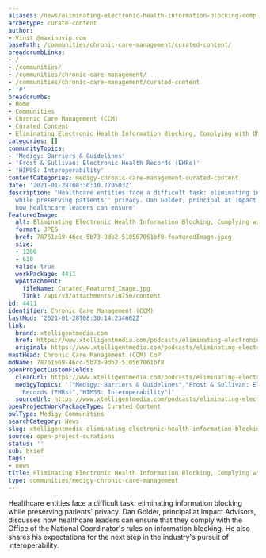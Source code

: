 ```yaml
---
aliases: /news/eliminating-electronic-health-information-blocking-complying-with-onc
archetype: curate-content
author:
- Vinit @maxinovip.com
basePath: /communities/chronic-care-management/curated-content/
breadcrumbLinks:
- /
- /communities/
- /communities/chronic-care-management/
- /communities/chronic-care-management/curated-content
- '#'
breadcrumbs:
- Home
- Communities
- Chronic Care Management (CCM)
- Curated Content
- Eliminating Electronic Health Information Blocking, Complying with ONC
categories: []
communityTopics:
- 'Medigy: Barriers & Guidelines'
- 'Frost & Sullivan: Electronic Health Records (EHRs)'
- 'HIMSS: Interoperability'
contentCategories: medigy-chronic-care-management-curated-content
date: '2021-01-28T08:30:10.770503Z'
description: 'Healthcare entities face a difficult task: eliminating information blocking
  while preserving patients'' privacy. Dan Golder, principal at Impact Advisors, discusses
  how healthcare leaders can ensure'
featuredImage:
  alt: Eliminating Electronic Health Information Blocking, Complying with ONC
  format: JPEG
  href: 78761e69-46cc-5b73-9db2-510567061bf8-featuredImage.jpeg
  size:
  - 1200
  - 630
  valid: true
  workPackage: 4411
  wpAttachment:
    fileName: Curated_Featured_Image.jpg
    link: /api/v3/attachments/10750/content
id: 4411
identifier: Chronic Care Management (CCM)
lastMod: '2021-01-28T08:30:14.234662Z'
link:
  brand: xtelligentmedia.com
  href: https://www.xtelligentmedia.com/podcasts/eliminating-electronic-health-information-blocking-complying-with-onc
  original: https://www.xtelligentmedia.com/podcasts/eliminating-electronic-health-information-blocking-complying-with-onc
mastHead: Chronic Care Management (CCM) CoP
mdName: 78761e69-46cc-5b73-9db2-510567061bf8
openProjectCustomFields:
  cleanUrl: https://www.xtelligentmedia.com/podcasts/eliminating-electronic-health-information-blocking-complying-with-onc
  medigyTopics: '["Medigy: Barriers & Guidelines","Frost & Sullivan: Electronic Health
    Records (EHRs)","HIMSS: Interoperability"]'
  sourceUrl: https://www.xtelligentmedia.com/podcasts/eliminating-electronic-health-information-blocking-complying-with-onc
openProjectWorkPackageType: Curated Content
owlType: Medigy Communities
searchCategory: News
slug: xtelligentmedia-eliminating-electronic-health-information-blocking-complying-with-onc
source: open-project-curations
status: ''
sub: brief
tags:
- news
title: Eliminating Electronic Health Information Blocking, Complying with ONC
type: communities/medigy-chronic-care-management
---
```


<p>Healthcare entities face a difficult task: eliminating information blocking while preserving patients' privacy. Dan Golder, principal at Impact Advisors, discusses how healthcare leaders can ensure that they comply with the Office of the National Coordinator's rules on information blocking. He also shares his expectations for the next step in the industry's pursuit of interoperability.</p>